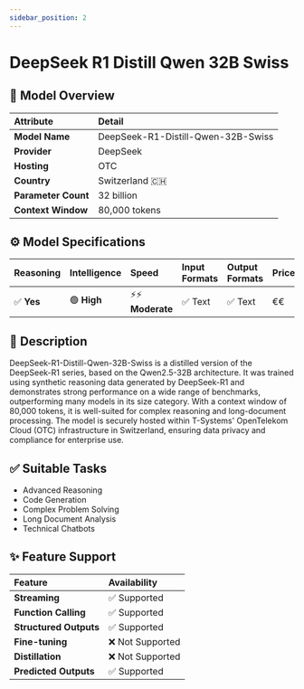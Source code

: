 ```yaml
---
sidebar_position: 2
---
```



# DeepSeek R1 Distill Qwen 32B Swiss

## 🚀 Model Overview

| Attribute           | Detail                          |
| :------------------ | :------------------------------ |
| **Model Name**      | DeepSeek-R1-Distill-Qwen-32B-Swiss |
| **Provider**        | DeepSeek                        |
| **Hosting**         | OTC                             |
| **Country**         | Switzerland 🇨🇭                 |
| **Parameter Count** | 32 billion                      |
| **Context Window**  | 80,000 tokens                   |

## ⚙️ Model Specifications

| Reasoning | Intelligence | Speed          | Input Formats | Output Formats | Price          |
| :-------- | :----------- | :------------- | :------------ | :------------- | :------------- |
| ✅ **Yes**| 🟢 **High**  | ⚡⚡ **Moderate**| ✅ Text       | ✅ Text        | €€  |

## 📝 Description

DeepSeek-R1-Distill-Qwen-32B-Swiss is a distilled version of the DeepSeek-R1 series, based on the Qwen2.5-32B architecture. It was trained using synthetic reasoning data generated by DeepSeek-R1 and demonstrates strong performance on a wide range of benchmarks, outperforming many models in its size category. With a context window of 80,000 tokens, it is well-suited for complex reasoning and long-document processing. The model is securely hosted within T-Systems' OpenTelekom Cloud (OTC) infrastructure in Switzerland, ensuring data privacy and compliance for enterprise use.

## ✅ Suitable Tasks

- Advanced Reasoning
- Code Generation
- Complex Problem Solving
- Long Document Analysis
- Technical Chatbots

## ✨ Feature Support

| Feature                | Availability     |
| :---------------------| :----------------|
| **Streaming**          | ✅ Supported     |
| **Function Calling**   | ✅ Supported     |
| **Structured Outputs** | ✅ Supported     |
| **Fine-tuning**        | ❌ Not Supported |
| **Distillation**       | ❌ Not Supported |
| **Predicted Outputs**  | ✅ Supported     |
